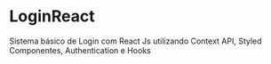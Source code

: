 # LoginReact
Sistema básico de Login com React Js utilizando Context API, Styled Componentes, Authentication e Hooks
